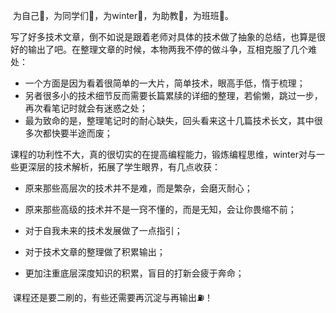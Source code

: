 ​		为自己👏，为同学们👏，为winter👏，为助教👏，为班班👏。



​		写了好多技术文章，倒不如说是跟着老师对具体的技术做了抽象的总结，也算是很好的输出了吧。在整理文章的时候，本物两我不停的做斗争，互相克服了几个难处：

* 一个方面是因为看着很简单的一大片，简单技术，眼高手低，惰于梳理；
* 另者很多小的技术细节反而需要长篇累牍的详细的整理，若偷懒，跳过一步，再次看笔记时就会有迷惑之处；
* 最为致命的是，整理笔记时的耐心缺失，回头看来这十几篇技术长文，其中很多次都快要半途而废；



​		课程的功利性不大，真的很切实的在提高编程能力，锻炼编程思维，winter对与一些更深层的技术解析，拓展了学生眼界，有几点收获：

* 原来那些高层次的技术并不是难，而是繁杂，会磨灭耐心；
* 原来那些高级的技术并不是一窍不懂的，而是无知，会让你畏缩不前；

* 对于自我未来的技术发展做了一点指引；
* 对于技术文章的整理做了积累输出；
* 更加注重底层深度知识的积累，盲目的打新会疲于奔命；



​		课程还是要二刷的，有些还需要再沉淀与再输出⛽️！
